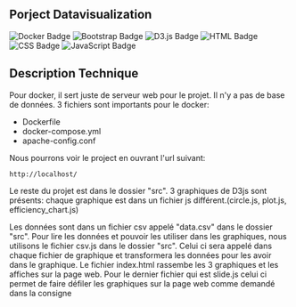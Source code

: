 ## Porject Datavisualization
![Docker Badge](https://img.shields.io/badge/Docker-2496ED?style=flat&logo=docker&logoColor=white)
![Bootstrap Badge](https://img.shields.io/badge/Bootstrap-7952B3?style=flat&logo=bootstrap&logoColor=white)
![D3.js Badge](https://img.shields.io/badge/D3.js-F9A03C?style=flat&logo=d3.js&logoColor=white)
![HTML Badge](https://img.shields.io/badge/HTML-E34F26?style=flat&logo=html5&logoColor=white)
![CSS Badge](https://img.shields.io/badge/CSS-1572B6?style=flat&logo=css3&logoColor=white)
![JavaScript Badge](https://img.shields.io/badge/JavaScript-F7DF1E?style=flat&logo=javascript&logoColor=black)

## Description Technique

Pour docker, il sert juste de serveur web pour le projet. Il n'y a pas de base de données.
3 fichiers sont importants pour le docker:
- Dockerfile
- docker-compose.yml
- apache-config.conf

Nous pourrons voir le project en ouvrant l'url suivant:
```
http://localhost/
```

Le reste du projet est dans le dossier "src".
3 graphiques de D3js sont présents:
chaque graphique est dans un fichier js différent.(circle.js, plot.js, efficiency_chart.js)

Les données sont dans un fichier csv appelé "data.csv" dans le dossier "src".
Pour lire les données et pouvoir les utiliser dans les graphiques, nous utilisons le fichier csv.js dans le dossier "src".
Celui ci sera appelé dans chaque fichier de graphique et transformera les données pour les avoir dans le graphique.
Le fichier index.html rassembe les 3 graphiques et les affiches sur la page web.
Pour le dernier fichier qui est slide.js celui ci permet de faire défiler les graphiques sur la page web comme demandé dans la consigne 
